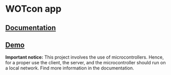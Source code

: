 # WOTcon app

## [Documentation](WOTcontrol/wotcontrol-doc/README.md)

## [Demo](http://wotcon.surge.sh/#/)

**Important notice:** This project involves the use of microcontrollers. Hence, for a proper use the client, the server, and the microcontroller should run on a local network. Find more information in the documentation.
